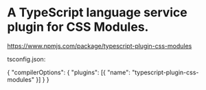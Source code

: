 # A TypeScript language service plugin for CSS Modules.
https://www.npmjs.com/package/typescript-plugin-css-modules

tsconfig.json:

{
"compilerOptions": {
"plugins": [{ "name": "typescript-plugin-css-modules" }]
}
}